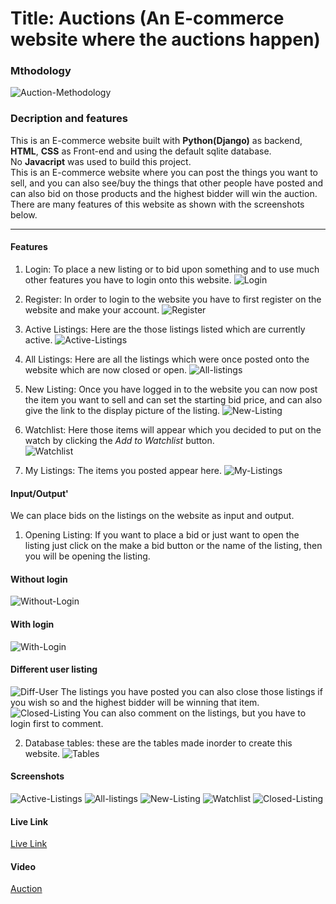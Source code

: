 # Title: Auctions (An E-commerce website where the auctions happen)

### Mthodology 
![Auction-Methodology](screenshots/auctions.png)

### Decription and features
This is an E-commerce website built with **Python(Django)** as backend, **HTML**, **CSS** as Front-end and using the default sqlite database.  
No **Javacript** was used to build this project.  
This is an E-commerce website where you can post the things you want to sell, and you can also see/buy the things that other people have posted and can also bid on those products and the highest bidder will win the auction.  
There are many features of this website as shown with the screenshots below.
***

#### Features

1. Login:
To place a new listing or to bid upon something and to use much other features you have to login onto this website.
![Login](screenshots/login.png)

2. Register:
In order to login to the website you have to first register on the website and make your account.
![Register](screenshots/register.png)
   
3. Active Listings:
Here are the those listings listed which are currently active.
![Active-Listings](screenshots/index.png)
   
4. All Listings:
Here are all the listings which were once posted onto the website which are now closed or open.
![All-listings](screenshots/alllistings.png)
   
5. New Listing:
Once you have logged in to the website you can now post the item you want to sell and can set the starting bid price, and can also give the link to the display picture of the listing.
![New-Listing](screenshots/new-listing.png)
   
6. Watchlist:
Here those items will appear which you decided to put on the watch by clicking the *Add to Watchlist* button.  
![Watchlist](screenshots/watchlist.png)
   
7. My Listings:
The items you posted appear here.
![My-Listings](screenshots/mylistings-page.png)
 
#### Input/Output'
We can place bids on the listings on the website as input and output.
1. Opening Listing:
If you want to place a bid or just want to open the listing just click on the make a bid button or the name of the listing, then you will be opening the listing.
#### Without login
![Without-Login](screenshots/listing-without-login.png)
#### With login
![With-Login](screenshots/inside-curruser-listing.png)
#### Different user listing
![Diff-User](screenshots/differentuser-listing.png)
The listings you have posted you can also close those listings if you wish so and the highest bidder will be winning that item.
![Closed-Listing](screenshots/closed-listing.png)
You can also comment on the listings, but you have to login first to comment.

2. Database tables:
these are the tables made inorder to create this website.
![Tables](screenshots/database-tables.png)
    
#### Screenshots
![Active-Listings](screenshots/index.png)
![All-listings](screenshots/alllistings.png)
![New-Listing](screenshots/new-listing.png)
![Watchlist](screenshots/watchlist.png)
![Closed-Listing](screenshots/closed-listing.png)

#### Live Link
[Live Link](http://architkapoor13.pythonanywhere.com/)

#### Video
[Auction](https://www.youtube.com/watch?v=zfJINDrpbqo)



